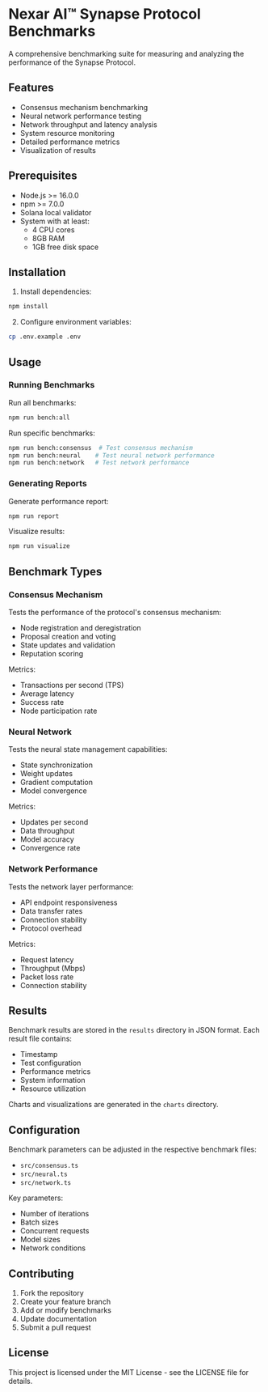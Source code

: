 # Nexar AI™ Synapse Protocol Benchmarks

A comprehensive benchmarking suite for measuring and analyzing the performance of the Synapse Protocol.

## Features

- Consensus mechanism benchmarking
- Neural network performance testing
- Network throughput and latency analysis
- System resource monitoring
- Detailed performance metrics
- Visualization of results

## Prerequisites

- Node.js >= 16.0.0
- npm >= 7.0.0
- Solana local validator
- System with at least:
  - 4 CPU cores
  - 8GB RAM
  - 1GB free disk space

## Installation

1. Install dependencies:
```bash
npm install
```

2. Configure environment variables:
```bash
cp .env.example .env
```

## Usage

### Running Benchmarks

Run all benchmarks:
```bash
npm run bench:all
```

Run specific benchmarks:
```bash
npm run bench:consensus  # Test consensus mechanism
npm run bench:neural    # Test neural network performance
npm run bench:network   # Test network performance
```

### Generating Reports

Generate performance report:
```bash
npm run report
```

Visualize results:
```bash
npm run visualize
```

## Benchmark Types

### Consensus Mechanism

Tests the performance of the protocol's consensus mechanism:
- Node registration and deregistration
- Proposal creation and voting
- State updates and validation
- Reputation scoring

Metrics:
- Transactions per second (TPS)
- Average latency
- Success rate
- Node participation rate

### Neural Network

Tests the neural state management capabilities:
- State synchronization
- Weight updates
- Gradient computation
- Model convergence

Metrics:
- Updates per second
- Data throughput
- Model accuracy
- Convergence rate

### Network Performance

Tests the network layer performance:
- API endpoint responsiveness
- Data transfer rates
- Connection stability
- Protocol overhead

Metrics:
- Request latency
- Throughput (Mbps)
- Packet loss rate
- Connection stability

## Results

Benchmark results are stored in the `results` directory in JSON format. Each result file contains:
- Timestamp
- Test configuration
- Performance metrics
- System information
- Resource utilization

Charts and visualizations are generated in the `charts` directory.

## Configuration

Benchmark parameters can be adjusted in the respective benchmark files:
- `src/consensus.ts`
- `src/neural.ts`
- `src/network.ts`

Key parameters:
- Number of iterations
- Batch sizes
- Concurrent requests
- Model sizes
- Network conditions

## Contributing

1. Fork the repository
2. Create your feature branch
3. Add or modify benchmarks
4. Update documentation
5. Submit a pull request

## License

This project is licensed under the MIT License - see the LICENSE file for details. 